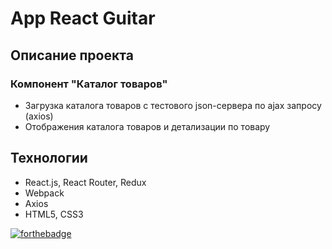 # App React Guitar

## Описание проекта

### Компонент "Каталог товаров"
- Загрузка каталога товаров с тестового json-сервера по ajax запросу (axios)
- Отображения каталога товаров и детализации по товару

## Технологии
- React.js, React Router, Redux
- Webpack
- Axios
- HTML5, CSS3

[![forthebadge](https://forthebadge.com/images/badges/makes-people-smile.svg)](https://forthebadge.com)

